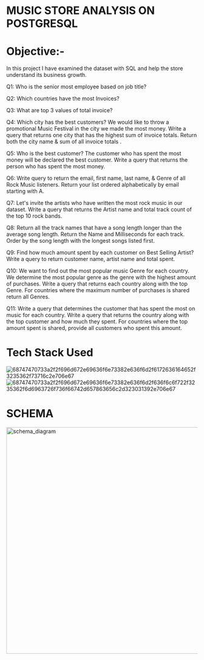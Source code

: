 # MUSIC STORE ANALYSIS ON POSTGRESQL

# Objective:-
In this project I have examined the dataset with SQL and help the store understand its business growth.

Q1: Who is the senior most employee based on job title? 

Q2: Which countries have the most Invoices? 

Q3: What are top 3 values of total invoice? 

Q4: Which city has the best customers? We would like to throw a promotional Music Festival in the city we made the most money. 
Write a query that returns one city that has the highest sum of invoice totals. Return both the city name & sum of all invoice totals .

Q5: Who is the best customer? The customer who has spent the most money will be declared the best customer. 
Write a query that returns the person who has spent the most money.

Q6: Write query to return the email, first name, last name, & Genre of all Rock Music listeners. 
Return your list ordered alphabetically by email starting with A. 

Q7: Let's invite the artists who have written the most rock music in our dataset. 
Write a query that returns the Artist name and total track count of the top 10 rock bands. 

Q8: Return all the track names that have a song length longer than the average song length. 
Return the Name and Milliseconds for each track. Order by the song length with the longest songs listed first. 

Q9: Find how much amount spent by each customer on Best Selling Artist? Write a query to return customer name, artist name and total spent.

Q10: We want to find out the most popular music Genre for each country. We determine the most popular genre as the genre 
with the highest amount of purchases. Write a query that returns each country along with the top Genre. For countries where 
the maximum number of purchases is shared return all Genres. 

Q11: Write a query that determines the customer that has spent the most on music for each country. 
Write a query that returns the country along with the top customer and how much they spent. 
For countries where the top amount spent is shared, provide all customers who spent this amount.





# Tech Stack Used

![68747470733a2f2f696d672e69636f6e73382e636f6d2f6172636164652f3235362f73716c2e706e67](https://github.com/user-attachments/assets/527a05a7-5185-4602-9696-7064f5b501b6)
![68747470733a2f2f696d672e69636f6e73382e636f6d2f636f6c6f722f3235362f6d6963726f736f66742d657863656c2d323031392e706e67](https://github.com/user-attachments/assets/cd03b3a0-ea36-4c3d-92fb-1132da45dbe9)

# SCHEMA

<img width="594" alt="schema_diagram" src="https://github.com/user-attachments/assets/d7612776-810f-427c-872a-d319645b9e3f">


